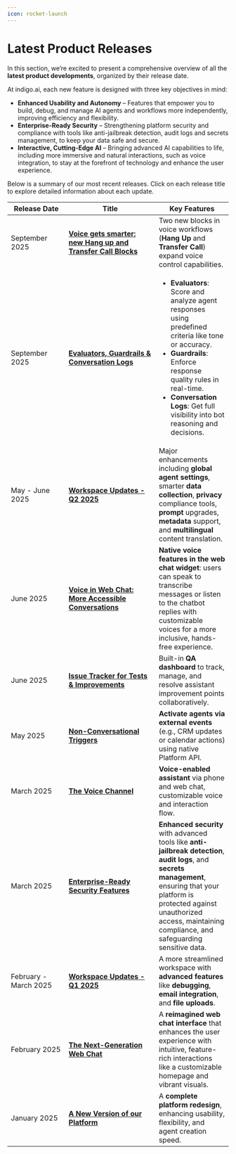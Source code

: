 ```yaml
---
icon: rocket-launch
---
```


# Latest Product Releases

In this section, we’re excited to present a comprehensive overview of all the **latest product developments**, organized by their release date.&#x20;

At indigo.ai, each new feature is designed with three key objectives in mind:

* **Enhanced Usability and Autonomy** – Features that empower you to build, debug, and manage AI agents and workflows more independently, improving efficiency and flexibility.
* **Enterprise-Ready Security** – Strengthening platform security and compliance with tools like anti-jailbreak detection, audit logs and secrets management, to keep your data safe and secure.
* **Interactive, Cutting-Edge AI** – Bringing advanced AI capabilities to life, including more immersive and natural interactions, such as voice integration, to stay at the forefront of technology and enhance the user experience.

Below is a summary of our most recent releases. Click on each release title to explore detailed information about each update.

<table><thead><tr><th width="115.54296875">Release Date</th><th width="189.38671875">Title</th><th>Key Features</th></tr></thead><tbody><tr><td>September 2025</td><td><a href="voice-gets-smarter-new-hang-up-and-transfer-call-blocks.md"><strong>Voice gets smarter: new Hang up and Transfer Call Blocks</strong></a></td><td>Two new blocks in voice workflows (<strong>Hang Up</strong> and <strong>Transfer Call</strong>) expand voice control capabilities.</td></tr><tr><td>September 2025</td><td><a href="evaluators-guardrails-and-conversation-logs.md"><strong>Evaluators, Guardrails &#x26; Conversation Logs</strong></a></td><td><ul><li><strong>Evaluators</strong>: Score and analyze agent responses using predefined criteria like tone or accuracy.</li><li><strong>Guardrails</strong>: Enforce response quality rules in real-time.</li><li><strong>Conversation Logs</strong>: Get full visibility into bot reasoning and decisions. </li></ul></td></tr><tr><td>May - June 2025</td><td><a href="workspace-updates-q2-2025.md"><strong>Workspace Updates - Q2 2025</strong></a></td><td>Major enhancements including <strong>global agent settings</strong>, smarter <strong>data collection</strong>, <strong>privacy</strong> compliance tools, <strong>prompt</strong> upgrades, <strong>metadata</strong> support, and <strong>multilingual</strong> content translation.</td></tr><tr><td>June 2025</td><td><a href="voice-in-web-chat-more-accessible-conversations.md"><strong>Voice in Web Chat: More Accessible Conversations</strong></a></td><td><strong>Native voice features in the web chat widget</strong>: users can speak to transcribe messages or listen to the chatbot replies with customizable voices for a more inclusive, hands-free experience.</td></tr><tr><td>June 2025</td><td><a href="issue-tracker-for-tests-and-improvements.md"><strong>Issue Tracker for Tests &#x26; Improvements</strong></a></td><td>Built-in <strong>QA dashboard</strong> to track, manage, and resolve assistant improvement points collaboratively.</td></tr><tr><td>May 2025</td><td><a href="non-conversational-triggers.md"><strong>Non-Conversational Triggers</strong></a></td><td><strong>Activate agents via external events</strong> (e.g., CRM updates or calendar actions) using native Platform API.</td></tr><tr><td>March 2025</td><td><a href="../../getting-started/communication-channels/voice.md"><strong>The Voice Channel</strong></a></td><td><strong>Voice-enabled assistant</strong> via phone and web chat, customizable voice and interaction flow.</td></tr><tr><td>March 2025</td><td><a href="../../getting-started/security-compliance-and-trust/"><strong>Enterprise-Ready Security Features</strong></a></td><td><strong>Enhanced security</strong> with advanced tools like <strong>anti-jailbreak detection</strong>, <strong>audit logs</strong>, and <strong>secrets management</strong>, ensuring that your platform is protected against unauthorized access, maintaining compliance, and safeguarding sensitive data.</td></tr><tr><td>February - March 2025</td><td><a href="workspace-updates-q1-2025.md"><strong>Workspace Updates - Q1 2025</strong></a></td><td>A more streamlined workspace with <strong>advanced features</strong> like <strong>debugging</strong>, <strong>email integration</strong>, and <strong>file uploads</strong>.</td></tr><tr><td>February 2025</td><td><a href="the-next-generation-web-chat.md"><strong>The Next-Generation Web Chat</strong></a></td><td>A <strong>reimagined web chat interface</strong> that enhances the user experience with intuitive, feature-rich interactions like a customizable homepage and vibrant visuals.</td></tr><tr><td>January 2025</td><td><a href="a-new-version-of-our-platform.md"><strong>A New Version of our Platform</strong></a></td><td>A <strong>complete platform redesign</strong>, enhancing usability, flexibility, and agent creation speed.</td></tr></tbody></table>
